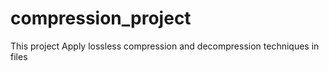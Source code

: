 # compression_project
This project Apply lossless compression and decompression techniques in files
